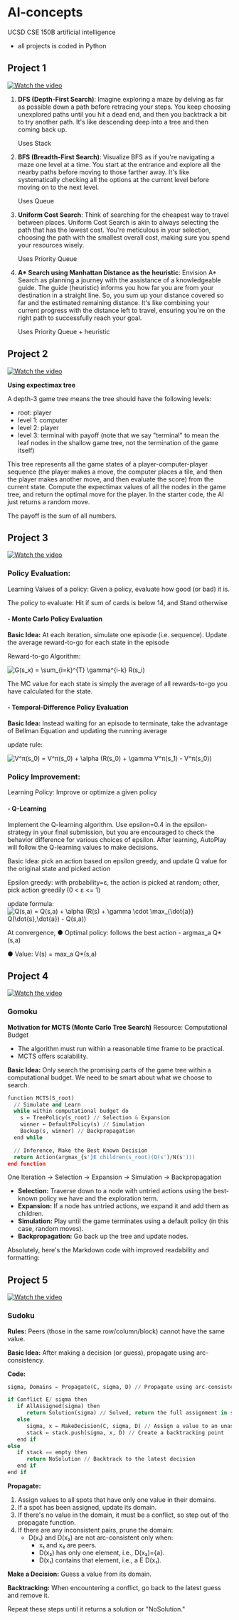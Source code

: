 # AI-concepts
UCSD CSE 150B artificial intelligence
- all projects is coded in Python

## Project 1
[![Watch the video](https://i9.ytimg.com/vi/kFo-3NDZInM/mqdefault.jpg?sqp=CIy_j6cG-oaymwEmCMACELQB8quKqQMa8AEB-AH-CYAC0AWKAgwIABABGBYgZSg3MA8=&rs=AOn4CLCfOd79D7Tt__l601IuaGrLx5yvtw)](https://youtu.be/kFo-3NDZInM)

<!---[Watch the video](https://youtu.be/kFo-3NDZInM)--->
1. **DFS (Depth-First Search)**:
   Imagine exploring a maze by delving as far as possible down a path before retracing your steps. You keep choosing unexplored paths until you hit a dead end, and then you backtrack a bit to try another path. It's like descending deep into a tree and then coming back up.

   Uses Stack

2. **BFS (Breadth-First Search)**:
   Visualize BFS as if you're navigating a maze one level at a time. You start at the entrance and explore all the nearby paths before moving to those farther away. It's like systematically checking all the options at the current level before moving on to the next level.

     Uses Queue
  
3. **Uniform Cost Search**:
   Think of searching for the cheapest way to travel between places. Uniform Cost Search is akin to always selecting the path that has the lowest cost. You're meticulous in your selection, choosing the path with the smallest overall cost, making sure you spend your resources wisely.

     Uses Priority Queue
  
4. **A\* Search using Manhattan Distance as the heuristic**:
   Envision A\* Search as planning a journey with the assistance of a knowledgeable guide. The guide (heuristic) informs you how far you are from your destination in a straight line. So, you sum up your distance covered so far and the estimated remaining distance. It's like combining your current progress with the distance left to travel, ensuring you're on the right path to successfully reach your goal.

     Uses Priority Queue + heuristic

## Project 2
[![Watch the video](https://i9.ytimg.com/vi/ZeCWr1Sipyk/mqdefault.jpg?sqp=CIy_j6cG-oaymwEmCMACELQB8quKqQMa8AEB-AH-CYAC0AWKAgwIABABGBMgUyh_MA8=&rs=AOn4CLDRz1JbUWQQXibLXsIEeGpjTh8j7A)](https://youtu.be/ZeCWr1Sipyk)

<!--- [Watch the video](https://youtu.be/ZeCWr1Sipyk) --->

**Using expectimax tree**

A depth-3 game tree means the tree should have the following levels: 

- root: player
- level 1: computer 
- level 2: player
- level 3: terminal with payoff (note that we say "terminal" to mean the leaf nodes in the shallow game tree, not the termination of the game itself)

This tree represents all the game states of a player-computer-player sequence (the player makes a move, the computer places a tile, and then the player makes another move, and then evaluate the score) from the current state. Compute the expectimax values of all the nodes in the game tree, and return the optimal move for the player. In the starter code, the AI just returns a random move.

The payoff is the sum of all numbers. 

## Project 3
[![Watch the video](https://i9.ytimg.com/vi/gDzzhPBbXKk/mqdefault.jpg?sqp=CIy_j6cG-oaymwEmCMACELQB8quKqQMa8AEB-AH-CYAC0AWKAgwIABABGBMgSyh_MA8=&rs=AOn4CLDIwCyoC-3PWWkHt7_brLezKywxWQ)](https://youtu.be/gDzzhPBbXKk)

<!---[Watch the video](https://youtu.be/gDzzhPBbXKk)--->

### Policy Evaluation: 
Learning Values of a policy: Given a policy, evaluate how good (or bad) it is.

The policy to evaluate: Hit if sum of cards is below 14, and Stand otherwise

#### - Monte Carlo Policy Evaluation 

**Basic Idea:** At each iteration, simulate one episode (i.e. sequence). Update the average reward-to-go for each state in the episode

Reward-to-go Algorithm:

![G(s_x) = \sum_{i=k}^{T} \gamma^{i-k} R(s_i)](https://latex.codecogs.com/svg.image?G(s_x)=\sum_{i=k}^{T}\gamma^{i-k}R(s_i))

The MC value for each state is simply the average of all rewards-to-go you have calculated for the state.

#### - Temporal-Difference Policy Evaluation

**Basic Idea:** Instead waiting for an episode to terminate, take the advantage of Bellman Equation and updating the running average

update rule:

![V^π(s_0) = V^π(s_0) + \alpha (R(s_0) + \gamma V^π(s_1) - V^π(s_0))](https://latex.codecogs.com/svg.image?V^\pi(s_0)=V^\pi(s_0)&plus;\alpha(R(s_0)&plus;\gamma&space;V^\pi(s_1)-V^\pi(s_0)))


### Policy Improvement: 
Learning Policy: Improve or optimize a given policy

#### - Q-Learning

Implement the Q-learning algorithm. Use epsilon=0.4 in the epsilon-strategy in your final submission, but you are encouraged to check the behavior difference for various choices of epsilon. After learning, AutoPlay will follow the Q-learning values to make decisions. 

Basic Idea: pick an action based on epsilon greedy, and update Q
value for the original state and picked action

Epsilon greedy: with probability=ε, the action is picked at random;
other, pick action greedily (0 < ε <= 1)

update formula:
![Q(s,a) = Q(s,a) + \alpha (R(s) + \gamma \cdot \max_{\dot{a}} Q(\dot{s},\dot{a}) - Q(s,a))](https://latex.codecogs.com/svg.image?Q(s,a)=Q(s,a)&plus;\alpha(R(s)&plus;\gamma*(max)_{\dot{a}}Q(\dot{s},\dot{a})-Q(s,a)))

At convergence,
● Optimal policy: follows the best action - argmax_a Q*(s,a)

● Value: V(s) = max_a Q*(s,a)

## Project 4
[![Watch the video](https://i9.ytimg.com/vi/UelQOT2ySuU/mqdefault.jpg?sqp=CIy_j6cG-oaymwEmCMACELQB8quKqQMa8AEB-AH-CYAC0AWKAgwIABABGGUgTyhDMA8=&rs=AOn4CLC2borY9CjgsT8hsmB9Cf86PEKFug)](https://youtu.be/UelQOT2ySuU)

<!--- [Watch the video](https://youtu.be/UelQOT2ySuU) --->

### Gomoku

**Motivation for MCTS (Monte Carlo Tree Search)** 
Resource: Computational Budget

- The algorithm must run within a reasonable time frame to be practical.
- MCTS offers scalability.

**Basic Idea:** Only search the promising parts of the game tree within a computational budget. We need to be smart about what we choose to search.

```python
function MCTS(S_root)
  // Simulate and Learn
  while within computational budget do
    s ← TreePolicy(s_root) // Selection & Expansion
    winner ← DefaultPolicy(s) // Simulation
    Backup(s, winner) // Backpropagation
  end while

  // Inference, Make the Best Known Decision
  return Action(argmax_{s'}E children(s_root)(Q(s')/N(s')))
end function
```

One Iteration → Selection → Expansion → Simulation → Backpropagation

- **Selection:** Traverse down to a node with untried actions using the best-known policy we have and the exploration term.
- **Expansion:** If a node has untried actions, we expand it and add them as children.
- **Simulation:** Play until the game terminates using a default policy (in this case, random moves).
- **Backpropagation:** Go back up the tree and update nodes.

Absolutely, here's the Markdown code with improved readability and formatting:


## Project 5

[![Watch the video](https://i9.ytimg.com/vi/ANLkX4Uyhaw/mqdefault.jpg?sqp=CIy_j6cG-oaymwEmCMACELQB8quKqQMa8AEB-AH-CYAC0AWKAgwIABABGEIgXyhyMA8=&rs=AOn4CLBIO9n5DoWn-l25JM-ONMdQ6mH6Vw)](https://youtu.be/ANLkX4Uyhaw)

<!---[Watch the video](https://youtu.be/ANLkX4Uyhaw) --->
### Sudoku

**Rules:** Peers (those in the same row/column/block) cannot have the same value.

**Basic Idea:** After making a decision (or guess), propagate using arc-consistency.

**Code:**

```python
sigma, Domains ← Propagate(C, sigma, D) // Propagate using arc-consistency

if Conflict E/ sigma then
   if AllAssigned(sigma) then
      return Solution(sigma) // Solved, return the full assignment in solution format
   else
      sigma, x ← MakeDecision(C, sigma, D) // Assign a value to an unassigned variable
      stack ← stack.push(sigma, x, D) // Create a backtracking point
   end if
else
   if stack == empty then
      return NoSolution // Backtrack to the latest decision
   end if
end if
```

**Propagate:**
1. Assign values to all spots that have only one value in their domains.
2. If a spot has been assigned, update its domain.
3. If there's no value in the domain, it must be a conflict, so step out of the propagate function.
4. If there are any inconsistent pairs, prune the domain:
   - D(x₁) and D(x₂) are not arc-consistent only when:
     - x₁ and x₂ are peers.
     - D(x₂) has only one element, i.e., D(x₂)={a}.
     - D(x₁) contains that element, i.e., a E D(x₁).

**Make a Decision:** Guess a value from its domain.

**Backtracking:** When encountering a conflict, go back to the latest guess and remove it.

Repeat these steps until it returns a solution or "NoSolution."


